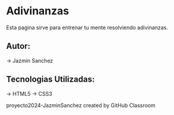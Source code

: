 # Adivinanzas
Esta pagina sirve para entrenar tu mente resolviendo adivinanzas.

## Autor:
-> Jazmin Sanchez

## Tecnologias Utilizadas:
-> HTML5
-> CSS3


proyecto2024-JazminSanchez created by GitHub Classroom